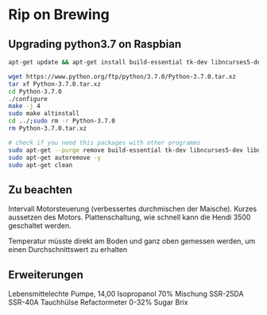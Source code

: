 # Rip on Brewing

## Upgrading python3.7 on Raspbian

```bash
apt-get update && apt-get install build-essential tk-dev libncurses5-dev libncursesw5-dev libreadline6-dev libdb5.3-dev libgdbm-dev libsqlite3-dev libssl-dev libbz2-dev libexpat1-dev liblzma-dev zlib1g-dev libffi-dev -y

wget https://www.python.org/ftp/python/3.7.0/Python-3.7.0.tar.xz
tar xf Python-3.7.0.tar.xz
cd Python-3.7.0
./configure
make -j 4
sudo make altinstall
cd ../;sudo rm -r Python-3.7.0
rm Python-3.7.0.tar.xz

# check if you need this packages with other programms
sudo apt-get --purge remove build-essential tk-dev libncurses5-dev libncursesw5-dev libreadline6-dev libdb5.3-dev libgdbm-dev libsqlite3-dev libssl-dev libbz2-dev libexpat1-dev liblzma-dev zlib1g-dev libffi-dev -y
sudo apt-get autoremove -y
sudo apt-get clean
```

## Zu beachten

Intervall Motorsteuerung (verbessertes durchmischen der Maische). Kurzes aussetzen des Motors.
Plattenschaltung, wie schnell kann die Hendi 3500 geschaltet werden.

Temperatur müsste direkt am Boden und ganz oben gemessen werden, um einen Durchschnittswert zu erhalten

## Erweiterungen

Lebensmittelechte Pumpe, 14,00
Isopropanol 70% Mischung
SSR-25DA SSR-40A
Tauchhülse
Refactormeter 0-32% Sugar Brix